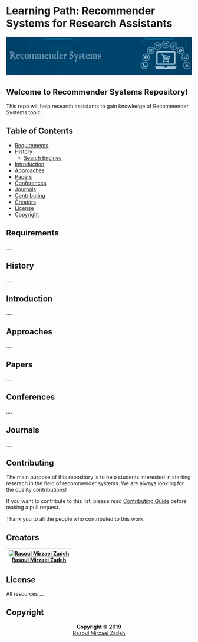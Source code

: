 # Learning Path: Recommender Systems for Research Assistants
<img src="banner.png"/>

## Welcome to Recommender Systems Repository!

This repo will help research assistants to gain knowledge of Recommender Systems topic.

## Table of Contents
* [Requirements](#requirements)
* [History](#history)
  * [Search Engines]()
* [Introduction](#introduction)
* [Approaches](#approaches)
* [Papers](#papers)
* [Conferences](#conferences)
* [Journals](#journals)
* [Contributing](#contributing)
* [Creators](#creators)
* [License](#license)
* [Copyright](#copyright)

## Requirements
....
## History
....
## Introduction
....
## Approaches
....
## Papers
....
## Conferences
....
## Journals
....
## Contributing
The main purpose of this repository is to help students interested in starting reserach in the field of recommender systems. We are always looking for the quality contributions!

If you want to contribute to this list, please read [Contributing Guide](https://github.com/MirzaeiRasoul/recommender-systems/blob/master/CONTRIBUTING.md) before making a pull request.

Thank you to all the people who contributed to this work.

## Creators
|[![Rasoul Mirzaei Zadeh][mirzaeirasoul_avatar]][mirzaeirasoul_homepage]<br/>[Rasoul Mirzaei Zadeh][mirzaeirasoul_homepage]|
|---|

[mirzaeirasoul_homepage]: https://mirzaeirasoul.github.io
[mirzaeirasoul_avatar]: https://github.com/mirzaeirasoul.png?size=100


## License
All resources ...

## Copyright
<p align="center">
 <b>Copyright © 2019</b>
 <br>
 <a href="https://mirzaeirasoul.github.io">Rasoul Mirzaei Zadeh</a>
</p>
